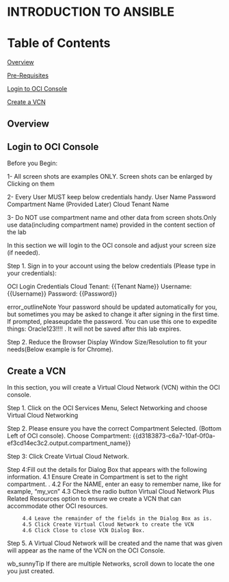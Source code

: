 # INTRODUCTION TO ANSIBLE

# Table of Contents

[Overview](#overview)

[Pre-Requisites](#pre-requisites)

[Login to OCI Console](#login-to-oci-console)

[Create a VCN](#create-a-VCN)

## Overview

## Login to OCI Console

Before you Begin:

1- All screen shots are examples ONLY. Screen shots can be enlarged by Clicking on them

2- Every User MUST keep below credentials handy.
User Name
Password
Compartment Name (Provided Later)
Cloud Tenant Name

3- Do NOT use compartment name and other data from screen shots.Only use  data(including compartment name) provided in the content section of the lab

In this section we will login to the OCI console and adjust your screen size (if needed).

Step 1. Sign in to your account using the below credentials 
            (Please type in your credentials):

OCI Login Credentials
Cloud Tenant: {{Tenant Name}}
Username: {{Username}}
Password: {{Password}}

error_outlineNote
Your password should be updated automatically for you, but sometimes  you may be asked to change it after signing in the first time. If prompted, pleaseupdate the password. You can use this one to expedite things: Oracle123!!!! . It will not be saved after this lab expires.

Step 2. Reduce the Browser Display Window Size/Resolution to fit your needs(Below example is for Chrome). 

## Create a VCN

In this section, you will create a Virtual Cloud Network (VCN) within the OCI console.

Step 1. Click on the OCI Services Menu, Select Networking and choose Virtual Cloud Networking

 

Step 2. Please ensure you have the correct Compartment Selected. (Bottom Left of OCI console). 
Choose Compartment: {{d3183873-c6a7-10af-0f0a-ef3cd14ec3c2.output.compartment_name}}



Step 3: Click Create Virtual Cloud Network. 

Step 4:Fill out the details for Dialog Box that appears with the following information.
         4.1 Ensure Create in Compartment is set to the right compartment. .
         4.2 For the NAME, enter an easy to remember name, like for example, “my_vcn”
         4.3 Check the radio button Virtual Cloud Network Plus Related Resources option to ensure we create a VCN that can accommodate other OCI resources.



         4.4 Leave the remainder of the fields in the Dialog Box as is.
         4.5 Click Create Virtual Cloud Network to create the VCN
         4.6 Click Close to close VCN Dialog Box.

Step 5. A Virtual Cloud Network will be created and the name that was given will appear as the name of the VCN on the OCI Console.

wb_sunnyTip
If there are multiple Networks, scroll down to locate the one you just created.
